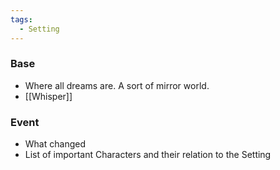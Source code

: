 ```yaml
---
tags:
  - Setting
---
```

### Base
- Where all dreams are. A sort of mirror world.
- [[Whisper]]
### Event 
- What changed
- List of important Characters and their relation to the Setting